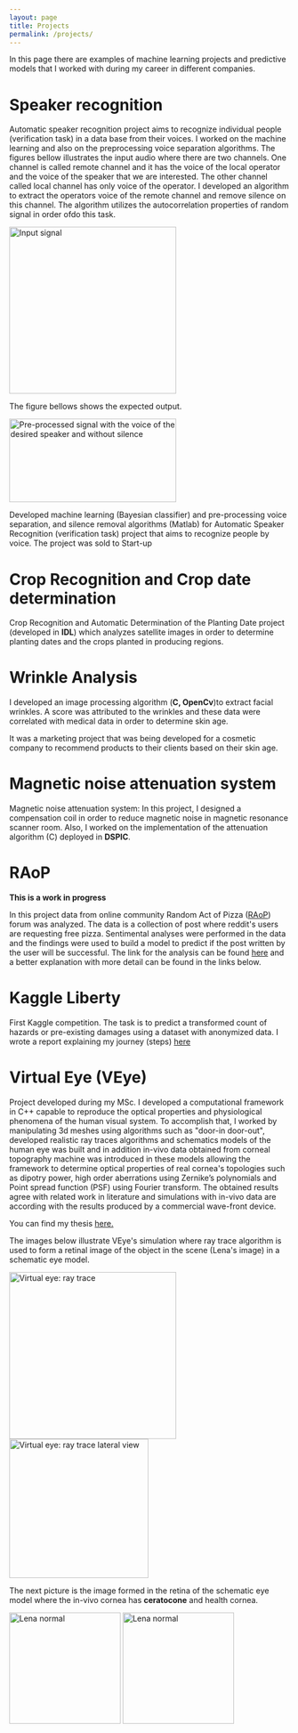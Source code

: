 ```yaml
---
layout: page
title: Projects
permalink: /projects/
---
```


In this page there are examples of machine learning projects and
predictive models that I worked with during my career in different
companies.

# Speaker recognition


Automatic speaker recognition project aims to recognize individual
people (verification task) in a data base from their voices. I worked
on the machine learning and also on the preprocessing voice separation
algorithms. The figures bellow illustrates the input audio where there
are two channels. One channel is called remote channel and it has the
voice of the local operator and the voice of the speaker that we are
interested. The other channel called local channel has only voice of
the operator.  I developed an algorithm to extract the operators voice
of the remote channel and remove silence on this channel. The
algorithm utilizes the autocorrelation properties of random signal in
order ofdo this task.

<img src="{{ site.baseurl }}/images/voice_signal_1.png" alt="Input signal" width="300" height="300">

The figure bellows shows the expected output.

<img src="{{ site.baseurl }}/images/voice_signal_output.png" alt="Pre-processed signal with the voice of the desired speaker and without silence" width="300" height="150">

Developed machine learning (Bayesian classifier) and pre-processing
voice separation, and silence removal algorithms (Matlab) for
Automatic Speaker Recognition (verification task) project that aims to
recognize people by voice. The project was sold to Start-up

# Crop Recognition and Crop date determination

Crop Recognition and Automatic Determination of the Planting Date
project (developed in **IDL**) which analyzes satellite images in
order to determine planting dates and the crops planted in producing
regions.

# Wrinkle Analysis

I developed an image processing algorithm (**C, OpenCv**)to extract
facial wrinkles. A score was attributed to the wrinkles and these data
were correlated with medical data in order to determine skin age.

It was a marketing project that was being developed for a cosmetic
company to recommend products to their clients based on their skin
age.

# Magnetic noise attenuation system

Magnetic noise attenuation system: In this project, I designed a
compensation coil in order to reduce magnetic noise in magnetic
resonance scanner room. Also, I worked on the implementation of the
attenuation algorithm (C) deployed in **DSPIC**.

# RAoP

**This is a work in progress**

In this project data from online community Random Act of Pizza
([RAoP](https://www.reddit.com/r/Random_Acts_Of_Pizza/)) forum was
analyzed. The data is a collection of post where reddit's users are
requesting free pizza. Sentimental analyses were performed in the data
and the findings were used to build a model to predict if the post
written by the user will be successful. The link for the analysis can
be found
[here](https://github.com/leandroohf/raop/blob/master/README.md) and a
better explanation with more detail can be found in the links below.

# Kaggle Liberty

First Kaggle competition. The task is to predict a transformed count
of hazards or pre-existing damages using a dataset with anonymized
data.  I wrote a report explaining my journey (steps)
[here](https://github.com/leandroohf/Public_Liberty_Mutual_Group_Property_Inspection_Prediction)
    
# Virtual Eye (VEye)

Project developed during my MSc. I developed a computational framework
in C++ capable to reproduce the optical properties and physiological
phenomena of the human visual system. To accomplish that, I worked by
manipulating 3d meshes using algorithms such as "door-in door-out",
developed realistic ray traces algorithms and schematics models of the
human eye was built and in addition in-vivo data obtained from corneal
topography machine was introduced in these models allowing the
framework to determine optical properties of real cornea's topologies
such as dipotry power, high order aberrations using Zernike’s
polynomials and Point spread function (PSF) using Fourier
transform. The obtained results agree with related work in literature
and simulations with in-vivo data are according with the results
produced by a commercial wave-front device.

You can find my thesis
[here.](http://www.teses.usp.br/teses/disponiveis/55/55134/tde-09052008-161636/en.php)

The images below illustrate VEye's simulation where ray trace
algorithm is used to form a retinal image of the object in the scene
(Lena's image) in a schematic eye model.

<img src="{{ site.baseurl }}/images/proj_cone_a.png" alt="Virtual eye: ray trace" width="300" height="300">

<img src="{{ site.baseurl }}/images/proj_cone_b.png" alt="Virtual eye: ray trace lateral view" width="250" height="250">

The next picture is the image formed in the retina of the schematic
eye model where the in-vivo cornea has **ceratocone** and health
cornea.

<img src="{{ site.baseurl }}/images/lena_normal.png" alt="Lena normal" width="200" height="200">

<img src="{{ site.baseurl }}/images/lena_ceratocone.png" alt="Lena normal" width="200" height="200">
